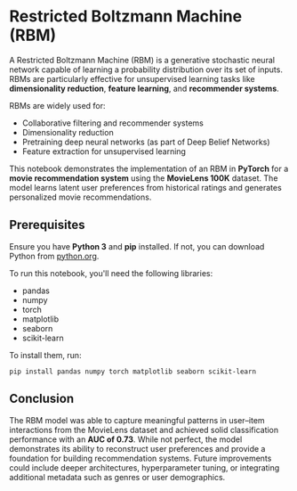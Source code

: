 # Restricted Boltzmann Machine (RBM)

A Restricted Boltzmann Machine (RBM) is a generative stochastic neural network capable of learning a probability distribution over its set of inputs. RBMs are particularly effective for unsupervised learning tasks like **dimensionality reduction**, **feature learning**, and **recommender systems**.

RBMs are widely used for:
- Collaborative filtering and recommender systems
- Dimensionality reduction
- Pretraining deep neural networks (as part of Deep Belief Networks)
- Feature extraction for unsupervised learning

This notebook demonstrates the implementation of an RBM in **PyTorch** for a **movie recommendation system** using the **MovieLens 100K** dataset. The model learns latent user preferences from historical ratings and generates personalized movie recommendations.

## Prerequisites

Ensure you have **Python 3** and **pip** installed. If not, you can download Python from [python.org](https://www.python.org/).

To run this notebook, you'll need the following libraries:
- pandas
- numpy
- torch
- matplotlib
- seaborn
- scikit-learn

To install them, run:
```
pip install pandas numpy torch matplotlib seaborn scikit-learn
```

## Conclusion

The RBM model was able to capture meaningful patterns in user–item interactions from the MovieLens dataset and achieved solid classification performance with an **AUC of 0.73**. While not perfect, the model demonstrates its ability to reconstruct user preferences and provide a foundation for building recommendation systems. Future improvements could include deeper architectures, hyperparameter tuning, or integrating additional metadata such as genres or user demographics.
